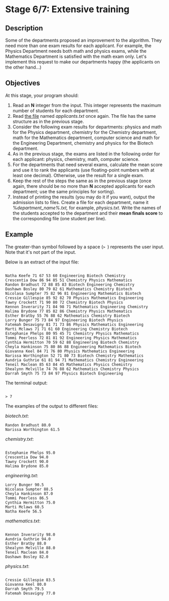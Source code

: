 <h1>Stage 6/7: Extensive training</h1>

<h2>Description</h2>

<p>Some of the departments proposed an improvement to the algorithm. They need more than one exam results for each applicant. For example, the Physics Department needs both math and physics exams, while the Mathematics Department is satisfied with the math exam only. Let's implement this request to make our departments happy (the applicants on the other hand...)</p>

<h2>Objectives</h2>

<p>At this stage, your program should:</p>

<ol>
	<li>Read an <strong>N</strong> integer from the input. This integer represents the maximum number of students for each department.</li>
	<li>Read <a target="_blank" href="https://stepik.org/media/attachments/lesson/493610/applicant_list_6.txt" rel="noopener noreferrer nofollow">the file</a> named <em>applicants.txt</em> once again. The file has the same structure as in the previous stage.</li>
	<li>Consider the following exam results for departments: physics and math for the Physics department, chemistry for the Chemistry department, math for the Mathematics department, computer science and math for the Engineering Department, chemistry and physics for the Biotech department.</li>
	<li>As in the previous stage, the exams are listed in the following order for each applicant: physics, chemistry, math, computer science. </li>
	<li>For the departments that need several exams, calculate the mean score and use it to rank the applicants (use floating-point numbers with at least one decimal). Otherwise, use the result for a single exam.</li>
	<li>Keep the rest of the steps the same as in the previous stage (once again, there should be no more than <strong>N</strong> accepted applicants for each department; use the same principles for sorting).</li>
	<li>Instead of printing the results (you may do it if you want), output the admission lists to files. Create a file for each department, name it %<em>department_name%.txt, </em>for example, <em>physics.txt</em>. Write the names of the students accepted to the department and their <strong>mean finals score</strong> to the corresponding file (one student per line).</li>
</ol>

<h2>Example</h2>

<p>The greater-than symbol followed by a space (<code class="java">&gt; </code>) represents the user input. Note that it's not part of the input.</p>

<p>Below is an extract of the input file:</p>

<pre><code class="language-no-highlight">
Natha Keefe 71 67 53 60 Engineering Biotech Chemistry
Crescentia Dow 86 94 85 51 Chemistry Physics Mathematics
Randon Bradhust 72 88 85 83 Biotech Engineering Chemistry
Dashawn Bosley 80 79 82 61 Mathematics Chemistry Biotech
Nicolasa Sumpter 75 82 96 81 Engineering Mathematics Biotech
Cressie Gillespie 85 92 82 70 Physics Mathematics Engineering
Tawny Crockett 71 90 80 72 Chemistry Biotech Physics
Kennon Inverarity 71 84 98 71 Mathematics Engineering Chemistry
Halima Brydone 77 85 82 86 Chemistry Physics Mathematics
Esther Bratby 55 76 88 62 Mathematics Chemistry Biotech
Lorry Bunger 75 73 84 97 Engineering Biotech Physics
Fatemah Desavigny 81 71 73 86 Physics Mathematics Engineering
Marti Mclaws 71 71 61 60 Engineering Chemistry Biotech
Estephanie Phelps 80 95 45 71 Chemistry Physics Mathematics
Tommi Peerless 72 81 81 92 Engineering Physics Mathematics
Cynthia Hermitton 70 59 62 88 Engineering Biotech Chemistry
Cheyla Hankinson 75 80 86 88 Engineering Mathematics Biotech
Giovanna Keel 84 71 76 80 Physics Mathematics Engineering
Narissa Worthington 52 71 80 73 Biotech Chemistry Mathematics
Aundria Guthrie 61 81 94 71 Mathematics Chemistry Engineering
Teneil Maclean 85 63 84 45 Mathematics Physics Chemistry
Shealynn Melville 74 76 88 62 Mathematics Chemistry Physics
Darrah Smyth 75 73 84 97 Physics Biotech Engineering
</code></pre>

<p>The terminal output:</p>

<pre><code class="language-no-highlight">
&gt; 7
</code></pre>

<p>The examples of the output to different files:</p>

<p><em>biotech.txt</em>:</p>

<pre><code class="language-no-highlight">Randon Bradhust 80.0
Narissa Worthington 61.5</code></pre>

<p><em>chemistry.txt</em>:</p>

<pre><code class="language-no-highlight">
Estephanie Phelps 95.0
Crescentia Dow 94.0
Tawny Crockett 90.0
Halima Brydone 85.0</code></pre>

<p><em>engineering.txt</em>:</p>

<pre><code class="language-no-highlight">Lorry Bunger 90.5
Nicolasa Sumpter 88.5
Cheyla Hankinson 87.0
Tommi Peerless 86.5
Cynthia Hermitton 75.0
Marti Mclaws 60.5
Natha Keefe 56.5</code></pre>

<p><em>mathematics.txt</em>:</p>

<pre><code class="language-no-highlight">
Kennon Inverarity 98.0
Aundria Guthrie 94.0
Esther Bratby 88.0
Shealynn Melville 88.0
Teneil Maclean 84.0
Dashawn Bosley 82.0</code></pre>

<p><em>physics.txt</em>:</p>

<pre><code class="language-no-highlight">
Cressie Gillespie 83.5
Giovanna Keel 80.0
Darrah Smyth 79.5
Fatemah Desavigny 77.0</code></pre>
